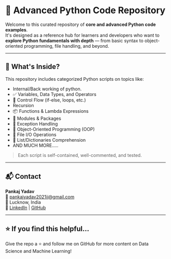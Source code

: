 # 🐍 Advanced Python Code Repository

Welcome to this curated repository of **core and advanced Python code examples**.  
It's designed as a reference hub for learners and developers who want to **explore Python fundamentals with depth** — from basic syntax to object-oriented programming, file handling, and beyond.

---

## 🚀 What's Inside?

This repository includes categorized Python scripts on topics like:

- Internal/Back working of python.
- ✅ Variables, Data Types, and Operators
- 🔁 Control Flow (if-else, loops, etc.)
-  Recursion 
- 📦 Functions & Lambda Expressions
- 🧰 Modules & Packages
- 🧵 Exception Handling 
- 🧠 Object-Oriented Programming (OOP)
- 📂 File I/O Operations
- 🔄 List/Dictionaries Comprehension
- AND MUCH MORE.....

> Each script is self-contained, well-commented, and tested.

--- 

## 📬 Contact

**Pankaj Yadav**  
📧 pankajyadav2021ii@gmail.com  
📍 Lucknow, India  
🔗 [LinkedIn](https://www.linkedin.com/in/pankaj-yadav-590087360/) | [GitHub](https://github.com/kunjyadav123/Python_repository/)

---

## ⭐ If you find this helpful...

Give the repo a ⭐ and follow me on GitHub for more content on Data Science and Machine Learning!

